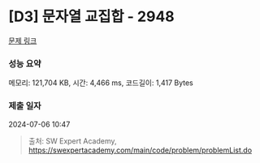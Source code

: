 # [D3] 문자열 교집합 - 2948 

[문제 링크](https://swexpertacademy.com/main/code/problem/problemDetail.do?contestProbId=AV-Un3G64SUDFAXr) 

### 성능 요약

메모리: 121,704 KB, 시간: 4,466 ms, 코드길이: 1,417 Bytes

### 제출 일자

2024-07-06 10:47



> 출처: SW Expert Academy, https://swexpertacademy.com/main/code/problem/problemList.do
